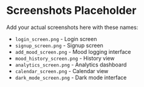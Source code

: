 # Screenshots Placeholder

Add your actual screenshots here with these names:

- `login_screen.png` - Login screen
- `signup_screen.png` - Signup screen  
- `add_mood_screen.png` - Mood logging interface
- `mood_history_screen.png` - History view
- `analytics_screen.png` - Analytics dashboard
- `calendar_screen.png` - Calendar view
- `dark_mode_screen.png` - Dark mode interface

